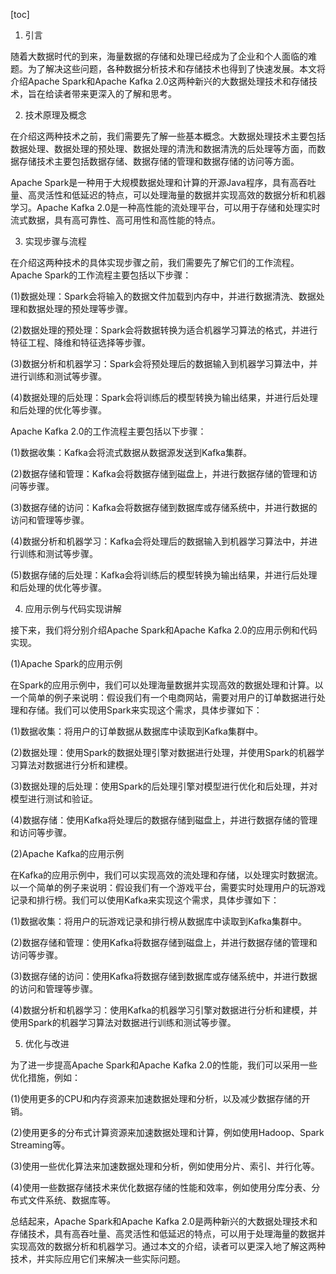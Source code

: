 
[toc]                    
                
                
1. 引言

随着大数据时代的到来，海量数据的存储和处理已经成为了企业和个人面临的难题。为了解决这些问题，各种数据分析技术和存储技术也得到了快速发展。本文将介绍Apache Spark和Apache Kafka 2.0这两种新兴的大数据处理技术和存储技术，旨在给读者带来更深入的了解和思考。

2. 技术原理及概念

在介绍这两种技术之前，我们需要先了解一些基本概念。大数据处理技术主要包括数据处理、数据处理的预处理、数据处理的清洗和数据清洗的后处理等方面，而数据存储技术主要包括数据存储、数据存储的管理和数据存储的访问等方面。

Apache Spark是一种用于大规模数据处理和计算的开源Java程序，具有高吞吐量、高灵活性和低延迟的特点，可以处理海量的数据并实现高效的数据分析和机器学习。Apache Kafka 2.0是一种高性能的流处理平台，可以用于存储和处理实时流式数据，具有高可靠性、高可用性和高性能的特点。

3. 实现步骤与流程

在介绍这两种技术的具体实现步骤之前，我们需要先了解它们的工作流程。Apache Spark的工作流程主要包括以下步骤：

(1)数据处理：Spark会将输入的数据文件加载到内存中，并进行数据清洗、数据处理和数据处理的预处理等步骤。

(2)数据处理的预处理：Spark会将数据转换为适合机器学习算法的格式，并进行特征工程、降维和特征选择等步骤。

(3)数据分析和机器学习：Spark会将预处理后的数据输入到机器学习算法中，并进行训练和测试等步骤。

(4)数据处理的后处理：Spark会将训练后的模型转换为输出结果，并进行后处理和后处理的优化等步骤。

Apache Kafka 2.0的工作流程主要包括以下步骤：

(1)数据收集：Kafka会将流式数据从数据源发送到Kafka集群。

(2)数据存储和管理：Kafka会将数据存储到磁盘上，并进行数据存储的管理和访问等步骤。

(3)数据存储的访问：Kafka会将数据存储到数据库或存储系统中，并进行数据的访问和管理等步骤。

(4)数据分析和机器学习：Kafka会将处理后的数据输入到机器学习算法中，并进行训练和测试等步骤。

(5)数据存储的后处理：Kafka会将训练后的模型转换为输出结果，并进行后处理和后处理的优化等步骤。

4. 应用示例与代码实现讲解

接下来，我们将分别介绍Apache Spark和Apache Kafka 2.0的应用示例和代码实现。

(1)Apache Spark的应用示例

在Spark的应用示例中，我们可以处理海量数据并实现高效的数据处理和计算。以一个简单的例子来说明：假设我们有一个电商网站，需要对用户的订单数据进行处理和存储。我们可以使用Spark来实现这个需求，具体步骤如下：

(1)数据收集：将用户的订单数据从数据库中读取到Kafka集群中。

(2)数据处理：使用Spark的数据处理引擎对数据进行处理，并使用Spark的机器学习算法对数据进行分析和建模。

(3)数据处理的后处理：使用Spark的后处理引擎对模型进行优化和后处理，并对模型进行测试和验证。

(4)数据存储：使用Kafka将处理后的数据存储到磁盘上，并进行数据存储的管理和访问等步骤。

(2)Apache Kafka的应用示例

在Kafka的应用示例中，我们可以实现高效的流处理和存储，以处理实时数据流。以一个简单的例子来说明：假设我们有一个游戏平台，需要实时处理用户的玩游戏记录和排行榜。我们可以使用Kafka来实现这个需求，具体步骤如下：

(1)数据收集：将用户的玩游戏记录和排行榜从数据库中读取到Kafka集群中。

(2)数据存储和管理：使用Kafka将数据存储到磁盘上，并进行数据存储的管理和访问等步骤。

(3)数据存储的访问：使用Kafka将数据存储到数据库或存储系统中，并进行数据的访问和管理等步骤。

(4)数据分析和机器学习：使用Kafka的机器学习引擎对数据进行分析和建模，并使用Spark的机器学习算法对数据进行训练和测试等步骤。

5. 优化与改进

为了进一步提高Apache Spark和Apache Kafka 2.0的性能，我们可以采用一些优化措施，例如：

(1)使用更多的CPU和内存资源来加速数据处理和分析，以及减少数据存储的开销。

(2)使用更多的分布式计算资源来加速数据处理和计算，例如使用Hadoop、Spark Streaming等。

(3)使用一些优化算法来加速数据处理和分析，例如使用分片、索引、并行化等。

(4)使用一些数据存储技术来优化数据存储的性能和效率，例如使用分库分表、分布式文件系统、数据库等。

总结起来，Apache Spark和Apache Kafka 2.0是两种新兴的大数据处理技术和存储技术，具有高吞吐量、高灵活性和低延迟的特点，可以用于处理海量的数据并实现高效的数据分析和机器学习。通过本文的介绍，读者可以更深入地了解这两种技术，并实际应用它们来解决一些实际问题。

